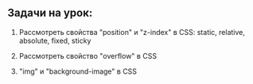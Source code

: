 ## Задачи на урок:

1. Рассмотреть свойства "position" и "z-index" в CSS:
static, relative, absolute, fixed, sticky

2. Рассмотреть свойство "overflow" в CSS

3. "img" и "background-image" в CSS
